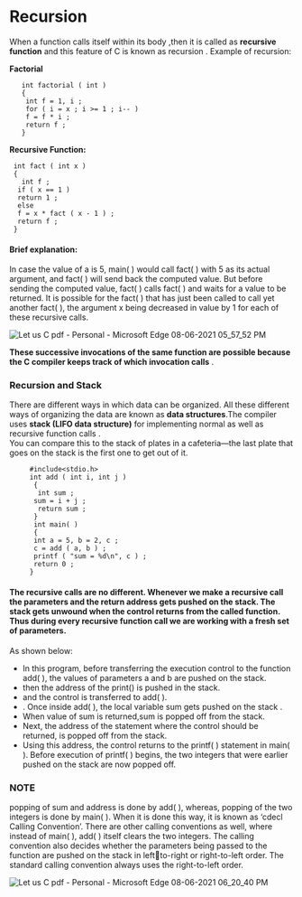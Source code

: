 # Recursion

 When a function calls itself within its body ,then it is called as **recursive function** and this feature of C is known as recursion .
 Example of recursion:
 
 **Factorial**
  
       int factorial ( int ) 
       {
        int f = 1, i ;
        for ( i = x ; i >= 1 ; i-- )
        f = f * i ;
        return f ;
       }
    
**Recursive Function:**
     
     int fact ( int x )
     {
       int f ;
      if ( x == 1 )
      return 1 ;
      else
      f = x * fact ( x - 1 ) ;
      return f ;
     }
     
  #### Brief explanation: 
  In case the value of a is 5, main( ) would call fact( ) with 5 as its actual argument, and fact( ) will send back the computed value. But before sending the computed value, fact( ) calls fact( ) and waits for a value to be 
returned. It is possible for the fact( ) that has just been called to call yet another fact( ), the argument x being decreased in value by 1 for each of 
these recursive calls.

![Let us C pdf - Personal - Microsoft​ Edge 08-06-2021 05_57_52 PM](https://user-images.githubusercontent.com/72215893/121185518-c5d0d280-c883-11eb-8cee-2ea96f53012b.png)

 **These successive invocations of the same function are possible because the C compiler keeps track of which invocation calls** .
 
 ### Recursion and Stack 
 There are different ways in which data can be organized.  All these different ways of organizing the data are known as **data structures**.The compiler 
uses **stack (LIFO data structure)** for implementing normal as well as recursive function calls .<br>
You can compare this to the stack of plates in a cafeteria—the last plate that goes on the stack is the first one to get out of it.<br>

         #include<stdio.h>
         int add ( int i, int j )
          {
           int sum ;
          sum = i + j ;
           return sum ; 
          }
          int main( )
          {
          int a = 5, b = 2, c ;
          c = add ( a, b ) ;
          printf ( "sum = %d\n", c ) ;
          return 0 ;
         }
 
  #### The recursive calls are no different. Whenever we make a recursive call the parameters and the return address gets pushed on the stack. The stack gets unwound when the control returns from the called function. Thus during every recursive function call we are working with a fresh set of parameters.
   As shown below:
   - In this program, before transferring the execution control to the function add( ), the values of parameters a and b are pushed on the stack.
   - then the address of the print() is pushed in the stack.
   - and the control is transferred to add( ). 
   - . Once inside add( ), the local variable sum gets pushed on the stack .
   - When value of sum is returned,sum is popped off from the stack. 
   - Next, the address of the statement where the control should be returned, is popped off from the stack. 
   - Using this address, the control returns to the printf( ) statement in main( ). Before execution of printf( ) begins, the two integers that were earlier pushed on the stack are now popped off.
   
   ### NOTE
 popping of sum and address is done by add( ), whereas, popping of the two integers is done by main( ). When it is done this way, it is known as ‘cdecl Calling Convention’. There are other 
 calling conventions as well, where instead of main( ), add( ) itself clears the two integers. The calling convention also decides whether the parameters being passed to the function are pushed on the stack in leftto-right or right-to-left order. The standard calling convention always 
 uses the right-to-left order. 
 
 ![Let us C pdf - Personal - Microsoft​ Edge 08-06-2021 06_20_40 PM](https://user-images.githubusercontent.com/72215893/121188119-6cb66e00-c886-11eb-9ea8-b35a1f6402a6.png)


